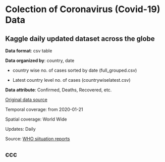 # Colection of Coronavirus (Covid-19) Data 


Kaggle daily updated dataset across the globe
------
**Data format**: csv table

**Data organized by**: country, date

- country wise no. of cases sorted by date (full_grouped.csv)

- Latest country level no. of cases (countrywiselatest.csv)

**Data attribute**: Confirmed, Deaths, Recovered, etc.

[Original data source](https://www.kaggle.com/imdevskp/corona-virus-report/data?select=country_wise_latest.csv)

Temporal coverage: from 2020-01-21

Spatial coverage: World Wide

Updates: Daily

Source: [WHO siituation reports](https://www.who.int/emergencies/diseases/novel-coronavirus-2019/situation-reports)

ccc
------


